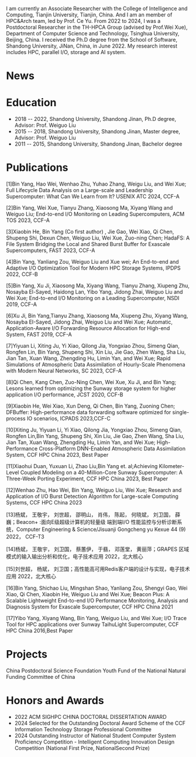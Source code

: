 I am currently an Associate Researcher with the College of Intelligence and Computing, Tianjin University, Tianjin, China. And I am an member of HPC&Arch team, led by Prof. Ce Yu. From 2022 to 2024, I was a Postdoctoral Researcher in the TH-HPCA Group (advised by Prof.Wei Xue), Department of Computer Science and Technology, Tsinghua University, Beijing, China. 
I received the Ph.D degree from the School of Software, Shandong University, JiNan, China, in June 2022. My research interest includes HPC, parallel I/O, storage and AI system.


News
======


Education
======
- 2018 -- 2022, Shandong University, Shandong Jinan, Ph.D degree, Advisor: Prof. Weiguo Liu
- 2015 -- 2018, Shandong University, Shandong Jinan, Master degree, Advisor: Prof. Weiguo Liu
- 2011 -- 2015, Shandong University, Shandong Jinan, Bachelor degree


Publications
======
[1]Bin Yang, Hao Wei, Wenhao Zhu, Yuhao Zhang, Weigu Liu, and Wei Xue; Full Lifecycle Data Analysis on a Large-scale and Leadership Supercomputer: What Can We Learn from It? USENIX ATC 2024, CCF-A

[2]Bin Yang, Wei Xue, Tianyu Zhang, Xiaosong Ma, Xiyang Wang and Weiguo Liu; End-to-end I/O Monitoring on Leading Supercomputers, ACM TOS 2023, CCF-A

[3]Xiaobin He, Bin Yang (Co first author) , Jie Gao, Wei Xiao, Qi Chen, Shupeng Shi, Dexun Chen, Weiguo Liu, Wei Xue, Zuo-ning Chen; HadaFS: A File System Bridging the Local and Shared Burst Buffer for Exascale Supercomputers, FAST 2023, CCF-A

[4]Bin Yang, Yanliang Zou, Weiguo Liu and Xue wei; An End-to-end and Adaptive I/O Optimization Tool for Modern HPC Storage Systems, IPDPS 2022, CCF-B

[5]Bin Yang, Xu Ji, Xiaosong Ma, Xiyang Wang, Tianyu Zhang, Xiupeng Zhu, Nosayba El-Sayed, Haidong Lan, Yibo Yang, Jidong Zhai, Weiguo Liu and Wei Xue; End-to-end I/O Monitoring on a Leading Supercomputer, NSDI 2019, CCF-A

[6]Xu Ji, Bin Yang,Tianyu Zhang, Xiaosong Ma, Xiupeng Zhu, Xiyang Wang, Nosayba EI-Sayed, Jidong Zhai, Weiguo Liu and Wei Xue; Automatic, Application-Aware I/O Forwarding Resource Allocation for High-end System, FAST 2019, CCF-A

[7]Yiyuan Li, Xiting Ju, Yi Xiao, Qilong Jia, Yongxiao Zhou, Simeng Qian, Rongfen Lin, Bin Yang, Shupeng Shi, Xin Liu, Jie Gao, Zhen Wang, Sha Liu, Jian Tan, Xuan Wang, Zhengding Hu, Limin Yan, and Wei Xue; Rapid Simulations of Atmospheric Data Assimilation of Hourly-Scale Phenomena with Modern Neural Networks, SC 2023, CCF-A

[8]Qi Chen, Kang Chen, Zuo-Ning Chen, Wei Xue, Xu Ji, and Bin Yang; Lesons learned from optimizing the Sunway storage system for higher application I/O performance, JCST 2020, CCF-B

[9]Xiaobin He, Wei Xiao, Xun Deng, Qi Chen, Bin Yang, Zuoning Chen; DFBuffer: High-performance data forwarding software optimized for single-process IO scenarios, ICPADS 2023,CCF-C

[10]Xiting Ju, Yiyuan Li, Yi Xiao, Qilong Jia, Yongxiao Zhou, Simeng Qian, Rongfen Lin,Bin Yang, Shupeng Shi, Xin Liu, Jie Gao, Zhen Wang, Sha Liu, Jian Tan, Xuan Wang, Zhengding Hu, Limin Yan, and Wei Xue; High-Performance Cross-Platform DNN-Enabled Atmospheric Data Assimilation System, CCF HPC China 2023, Best Paper

[11]Xiaohui Duan, Yuxuan Li, Zhao Liu,Bin Yang et. al;Achieving Kilometer-Level Coupled Modeling on a 40-Million-Core Sunway Supercomputer: A Three-Week Porting Experiment, CCF HPC China 2023, Best Paper

[12]Wenhao Zhu, Hao Wei, Bin Yang, Weiguo Liu, Wei Xue; Research and Application of I/O Burst Detection Algorithm for Large-scale Computing Systems, CCF HPC China 2023

[13]杨斌， 王敬宇， 刘世超， 邵明山， 肖伟， 陈起， 何晓斌， 刘卫国， 薛巍；Beacon+ :面向E级超级计算机的轻量级 端到端I/O 性能监控与分析诊断系统，Computer Engineering & Science/Jisuanji Gongcheng yu Kexue 44 (9) 2022， CCF-T3

[14]杨斌， 王敬宇， 刘卫国， 蔡蕙伊， 于翡， 邓莲堂， 黄丽萍；GRAPES 区域模式的输入输出分析和优化，电子技术应用 2022，北大核心

[15]刘世超， 杨斌， 刘卫国；高性能高可用Redis客户端的设计与实现，电子技术应用 2022，北大核心

[16]Bin Yang, Shichao Liu, Mingshan Shao, Yanliang Zou, Shengyi Gao, Wei Xiao, Qi Chen, Xiaobin He, Weiguo Liu and Wei Xue; Beacon Plus: A Scalable Lightweight End-to-end I/O Performance Monitoring, Analysis and Diagnosis System for Exascale Supercomputer, CCF HPC China 2021

[17]Yibo Yang, Xiyang Wang, Bin Yang, Weiguo Liu, and Wei Xue; I/O Trace Tool for HPC applications over Sunway TaihuLight Supercomputer, CCF HPC China 2016,Best Paper


Projects
======
China Postdoctoral Science Foundation
Youth Fund of the National Natural Funding Committee of China

Honors and Awards
======
- 2022 ACM SIGHPC CHINA DOCTORAL DISSERTATION AWARD
- 2024 Selected for the Outstanding Doctoral Award Scheme of the CCF Information Technology Storage Professional Committee
- 2024 Outstanding Instructor of National Student Computer System Proficiency Competition - Intelligent Computing Innovation Design Competition (National First Prize, NationalSecond Prize)

